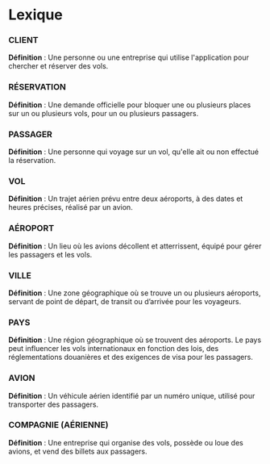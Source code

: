 # Lexique

### CLIENT
**Définition** : Une personne ou une entreprise qui utilise l'application pour chercher et réserver des vols.

### RÉSERVATION
**Définition** : Une demande officielle pour bloquer une ou plusieurs places sur un ou plusieurs vols, pour un ou plusieurs passagers.

### PASSAGER
**Définition** : Une personne qui voyage sur un vol, qu'elle ait ou non effectué la réservation.

### VOL
**Définition** : Un trajet aérien prévu entre deux aéroports, à des dates et heures précises, réalisé par un avion.

### AÉROPORT
**Définition** : Un lieu où les avions décollent et atterrissent, équipé pour gérer les passagers et les vols.

### VILLE
**Définition** : Une zone géographique où se trouve un ou plusieurs aéroports, servant de point de départ, de transit ou d’arrivée pour les voyageurs.

### PAYS
**Définition** : Une région géographique où se trouvent des aéroports. Le pays peut influencer les vols internationaux en fonction des lois, des réglementations douanières et des exigences de visa pour les passagers.

### AVION
**Définition** : Un véhicule aérien identifié par un numéro unique, utilisé pour transporter des passagers.

### COMPAGNIE (AÉRIENNE)
**Définition** : Une entreprise qui organise des vols, possède ou loue des avions, et vend des billets aux passagers.



